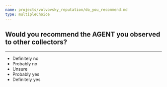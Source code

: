 ```yaml
---
name: projects/volvovsky_reputation/do_you_recommend.md
type: multipleChoice
---
```


## Would you recommend the AGENT you observed to other collectors?

---

- Definitely no
- Probably no
- Unsure
- Probably yes
- Definitely yes
